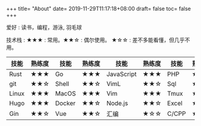 +++
title= "About"
date= 2019-11-29T11:17:18+08:00
draft= false
toc= false
+++

爱好
: 读书，编程，游泳, 羽毛球

技术栈
:  ★★★ : 常用。★★☆ : 偶尔使用。 ★☆☆ : 差不多能看懂，但几乎不用。

| 技能  | 熟练度 | 技能   | 熟练度 | 技能       | 熟练度 | 技能  | 熟练度 |
|-------|--------|--------|--------|------------|--------|-------|--------|
| Rust  | ★★★    | Go     | ★★★    | JavaScript | ★★★    | PHP   | ★★★    |
| git   | ★★☆    | Shell  | ★★☆    | VimL	    | ★★☆    | Sql   | ★★☆    |
| Linux | ★★★    | MacOS  | ★★★    | Vim        | ★★★    | Tmux  | ★★★    |
| Hugo  | ★★★    | Docker | ★★☆    | Node.js    | ★★☆    | Excel | ★★☆    |
| Gin   | ★★☆    | Vue    | ★★☆    | 汇编       | ★☆☆    | C/CPP | ★☆☆    |

